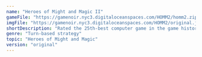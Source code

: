 ```yaml
---
name: "Heroes of Might and Magic II"
gameFile: "https://gamenoir.nyc3.digitaloceanspaces.com/HOMM2/homm2.zip"
imgFile: "https://gamenoir.nyc3.digitaloceanspaces.com/HOMM2/original.jpg"
shortDescription: "Rated the 25th-best computer game in the game history"
genre: "Turn-based strategy"
topic: "Heroes of Might and Magic"
version: "original"
---
```

